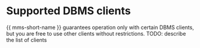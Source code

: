 # Supported DBMS clients

{{ mms-short-name }} guarantees operation only with certain DBMS clients, but you are free to use other clients without restrictions.
TODO: describe the list of clients

